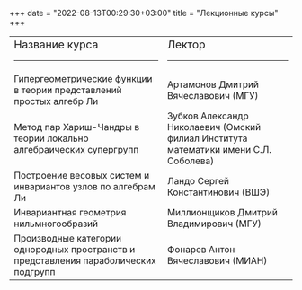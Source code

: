 ﻿+++
date = "2022-08-13T00:29:30+03:00"
title = "Лекционные курсы"
+++

<table class="lectors">
   <col class="col-title">
   <col class="col-name">
<tr>
<td><big>Название курса</big>
<hr class="page-header-hr" /></td>
<td><big>Лектор</big>
<hr class="page-header-hr" /></td>
</tr>

<tr>
<td>Гипергеометрические функции в теории представлений простых алгебр Ли</td>
<td>Артамонов Дмитрий Вячеславович (МГУ)</td>
</tr>

<tr>
<td>Метод пар Хариш-Чандры в теории локально алгебраических супергрупп</td>
<td>Зубков Александр Николаевич (Омский филиал Института математики имени С.Л. Соболева)</td>
</tr>

<tr>
<td>Построение весовых систем и инвариантов узлов по алгебрам Ли</td>
<td>Ландо Сергей Константинович (ВШЭ)</td>
</tr>


<tr>
<td>Инвариантная геометрия нильмногообразий</td>
<td>Миллионщиков Дмитрий Владимирович (МГУ)</td>
</tr>

<tr>
<td>Производные категории однородных пространств и представления параболических подгрупп</td>
<td>Фонарев Антон  Вячеславович (МИАН)</td>
</tr>

<tr>
<!--<td>Слоения, возникающие из конфигураций векторов, двойственность Гейла и момент-угол многообразия</td>
<td>Тарас Панов (МГУ/ВШЭ)</td>-->
</tr>

<tr>
<!--<td>Квадратичные формы и мотивы Чжоу</td>
<td>Виктор Петров (СПбГУ)</td>-->
</tr>
</table>
